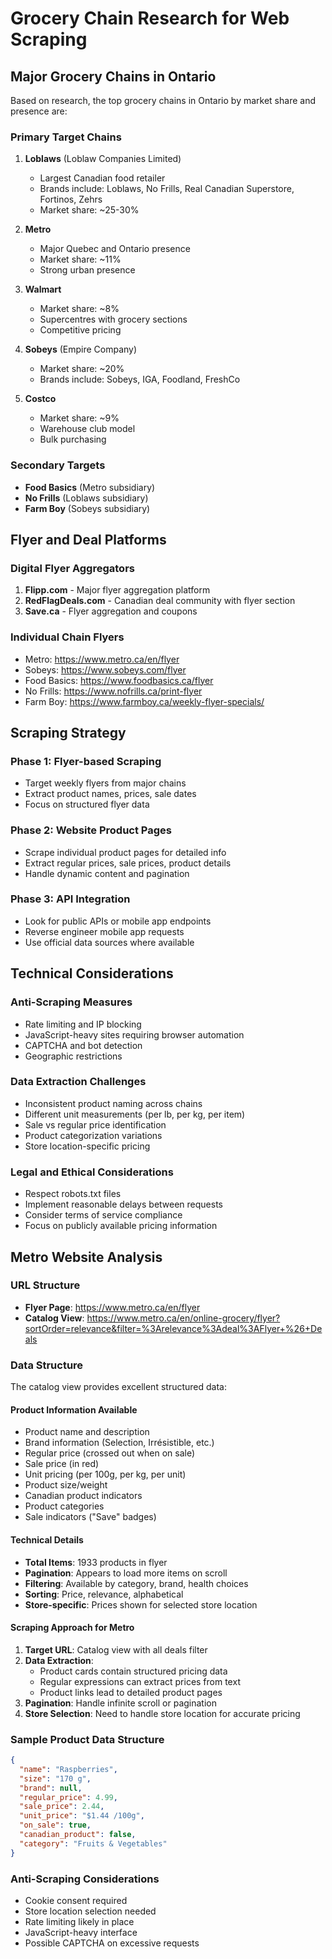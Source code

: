 # Grocery Chain Research for Web Scraping

## Major Grocery Chains in Ontario

Based on research, the top grocery chains in Ontario by market share and presence are:

### Primary Target Chains
1. **Loblaws** (Loblaw Companies Limited)
   - Largest Canadian food retailer
   - Brands include: Loblaws, No Frills, Real Canadian Superstore, Fortinos, Zehrs
   - Market share: ~25-30%

2. **Metro**
   - Major Quebec and Ontario presence
   - Market share: ~11%
   - Strong urban presence

3. **Walmart**
   - Market share: ~8%
   - Supercentres with grocery sections
   - Competitive pricing

4. **Sobeys** (Empire Company)
   - Market share: ~20%
   - Brands include: Sobeys, IGA, Foodland, FreshCo

5. **Costco**
   - Market share: ~9%
   - Warehouse club model
   - Bulk purchasing

### Secondary Targets
- **Food Basics** (Metro subsidiary)
- **No Frills** (Loblaws subsidiary)
- **Farm Boy** (Sobeys subsidiary)

## Flyer and Deal Platforms

### Digital Flyer Aggregators
1. **Flipp.com** - Major flyer aggregation platform
2. **RedFlagDeals.com** - Canadian deal community with flyer section
3. **Save.ca** - Flyer aggregation and coupons

### Individual Chain Flyers
- Metro: https://www.metro.ca/en/flyer
- Sobeys: https://www.sobeys.com/flyer
- Food Basics: https://www.foodbasics.ca/flyer
- No Frills: https://www.nofrills.ca/print-flyer
- Farm Boy: https://www.farmboy.ca/weekly-flyer-specials/

## Scraping Strategy

### Phase 1: Flyer-based Scraping
- Target weekly flyers from major chains
- Extract product names, prices, sale dates
- Focus on structured flyer data

### Phase 2: Website Product Pages
- Scrape individual product pages for detailed info
- Extract regular prices, sale prices, product details
- Handle dynamic content and pagination

### Phase 3: API Integration
- Look for public APIs or mobile app endpoints
- Reverse engineer mobile app requests
- Use official data sources where available

## Technical Considerations

### Anti-Scraping Measures
- Rate limiting and IP blocking
- JavaScript-heavy sites requiring browser automation
- CAPTCHA and bot detection
- Geographic restrictions

### Data Extraction Challenges
- Inconsistent product naming across chains
- Different unit measurements (per lb, per kg, per item)
- Sale vs regular price identification
- Product categorization variations
- Store location-specific pricing

### Legal and Ethical Considerations
- Respect robots.txt files
- Implement reasonable delays between requests
- Consider terms of service compliance
- Focus on publicly available pricing information



## Metro Website Analysis

### URL Structure
- **Flyer Page**: https://www.metro.ca/en/flyer
- **Catalog View**: https://www.metro.ca/en/online-grocery/flyer?sortOrder=relevance&filter=%3Arelevance%3Adeal%3AFlyer+%26+Deals

### Data Structure
The catalog view provides excellent structured data:

#### Product Information Available
- Product name and description
- Brand information (Selection, Irrésistible, etc.)
- Regular price (crossed out when on sale)
- Sale price (in red)
- Unit pricing (per 100g, per kg, per unit)
- Product size/weight
- Canadian product indicators
- Product categories
- Sale indicators ("Save" badges)

#### Technical Details
- **Total Items**: 1933 products in flyer
- **Pagination**: Appears to load more items on scroll
- **Filtering**: Available by category, brand, health choices
- **Sorting**: Price, relevance, alphabetical
- **Store-specific**: Prices shown for selected store location

#### Scraping Approach for Metro
1. **Target URL**: Catalog view with all deals filter
2. **Data Extraction**: 
   - Product cards contain structured pricing data
   - Regular expressions can extract prices from text
   - Product links lead to detailed product pages
3. **Pagination**: Handle infinite scroll or pagination
4. **Store Selection**: Need to handle store location for accurate pricing

### Sample Product Data Structure
```json
{
  "name": "Raspberries",
  "size": "170 g",
  "brand": null,
  "regular_price": 4.99,
  "sale_price": 2.44,
  "unit_price": "$1.44 /100g",
  "on_sale": true,
  "canadian_product": false,
  "category": "Fruits & Vegetables"
}
```

### Anti-Scraping Considerations
- Cookie consent required
- Store location selection needed
- Rate limiting likely in place
- JavaScript-heavy interface
- Possible CAPTCHA on excessive requests

